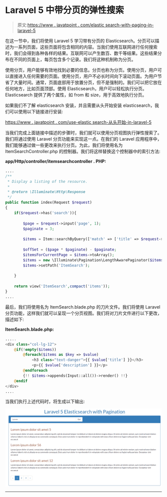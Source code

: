 # Laravel 5 中带分页的弹性搜索

> 原文:[https://www . javatpoint . com/elastic search-with-paging-in-laravel-5](https://www.javatpoint.com/elasticsearch-with-pagination-in-laravel-5)

在这一节中，我们将使用 Laravel 5 学习带有分页的 Elasticsearch。分页可以描述为一系列页面，这些页面将包含相同的内容。当我们使用互联网进行任何搜索时，我们会得到各种各样的结果。互联网可以产生数百、数千等结果。这些结果分布在不同的页面上，每页包含多个记录。我们将这种机制称为分页。

使用分页，用户能够有效地找到必要的信息。分页也称为分页。使用分页，用户可以直接进入任何需要的页面。使用分页，用户不必长时间向下滚动页面。为用户节省了大量时间。通常，页面底部用于放置分页，但不是强制的。我们可以把它放在任何地方，比如页面顶部。使用 Elasticsearch，用户可以轻松执行分页。Elasticsearch 提供了两个属性，如 from 和 size，用于高效地执行分页。

如果我们不了解 elasticsearch 安装，并且需要从头开始安装 elasticsearch，我们可以使用以下链接进行安装:

[https://www . javatpoint . com/use-elastic search-从头开始-in-laravel-5](https://www.javatpoint.com/use-elasticsearch-from-scratch-in-laravel-5)

当我们完成上面链接中描述的步骤时，我们就可以使用分页视图执行弹性搜索了。我们将通过使用 Laravel 分页功能来实现这一点。在我们的 Laravel 应用程序中，我们能够通过做一些更改来执行分页。为此，我们将使用名为 ItemSearchController.php 的控制器。我们将这样替换这个控制器中的索引方法:

**app/Http/controller/itemsearchcontroller . PHP:**

```php
....
/**
 * Display a listing of the resource.
 *
 * @return \Illuminate\Http\Response
 */
public function index(Request $request)
{
    if($request->has('search')){

        $page = $request->input('page', 1);
        $paginate = 3;

        $items = Item::searchByQuery(['match' => ['title' => $request->input('search')]], null, null, $paginate, $page);

        $offSet = ($page * $paginate) - $paginate;
        $itemsForCurrentPage = $items->toArray();  
        $items = new \Illuminate\Pagination\LengthAwarePaginator($itemsForCurrentPage, $items->totalHits(), $paginate, $page);
        $items->setPath('ItemSearch');

	}

    return view('ItemSearch',compact('items'));
}
....

```

最后，我们将使用名为 ItemSearch.blade.php 的刀片文件。我们将使用 Laravel 分页功能，这样我们就可以呈现一个分页视图。我们将对刀片文件进行以下更改，描述如下:

**ItemSearch.blade.php:**

```php
.....
<div class="col-lg-12">
	@if(!empty($items))
		@foreach($items as $key => $value)
			<h3 class="text-danger">{{ $value['title'] }}</h3>
			<p>{{ $value['description'] }}</p>
		@endforeach
		{!! $items->appends(Input::all())->render() !!}
	@endif
</div>
....

```

当我们执行上述代码时，将生成以下输出:

![Elasticsearch with pagination in Laravel 5](img/ab944b0264dcd6315f981b3ccc384d57.png)

* * *